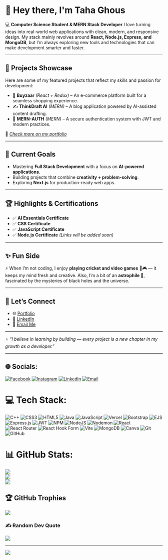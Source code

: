 # 👋 Hey there, I'm Taha Ghous

💻 **Computer Science Student & MERN Stack Developer**
I love turning ideas into real-world web applications with clean, modern, and responsive design. My stack mainly revolves around **React, Node.js, Express, and MongoDB**, but I’m always exploring new tools and technologies that can make development smarter and faster.

---

## 🚀 Projects Showcase

Here are some of my featured projects that reflect my skills and passion for development:

* 🛒 **Buyzaar** *(React + Redux)* – An e-commerce platform built for a seamless shopping experience.
* ✍️ **ThinkDraft AI** *(MERN)* – A blog application powered by AI-assisted content drafting.
* 🔐 **MERN-AUTH** *(MERN)* – A secure authentication system with JWT and modern practices.

🔗 *[Check more on my portfolio](https://portfolio-rfzm.vercel.app/)*

---

## 🎯 Current Goals

* Mastering **Full Stack Development** with a focus on **AI-powered applications**.
* Building projects that combine **creativity + problem-solving**.
* Exploring **Next.js** for production-ready web apps.

---

## 🏆 Highlights & Certifications

* ✅ **AI Essentials Certificate**
* ✅ **CSS Certificate**
* ✅ **JavaScript Certificate**
* ✅ **Node.js Certificate**
  *(Links will be added soon)*

---

## ✨ Fun Side

⚡ When I’m not coding, I enjoy **playing cricket and video games** 🏏🎮 — it keeps my mind fresh and creative.
Also, I’m a bit of an **astrophile 🚀**, fascinated by the mysteries of black holes and the universe.

---

## 🤝 Let’s Connect

* 🌐 [Portfolio](https://portfolio-rfzm.vercel.app/)
* 💼 [LinkedIn](https://linkedin.com/in/tahaghous2002)
* 📧 [Email Me](mailto:tahaghous2002@gmail.com)

---

⭐ *“I believe in learning by building — every project is a new chapter in my growth as a developer.”*


---


## 🌐 Socials:
[![Facebook](https://img.shields.io/badge/Facebook-%231877F2.svg?logo=Facebook&logoColor=white)](https://www.facebook.com/share/12HUA4nKKuD/)
[![Instagram](https://img.shields.io/badge/Instagram-%23E4405F.svg?logo=Instagram&logoColor=white)](https://www.instagram.com/tahaghous__2002/?igsh=aWRhd29qZWxjZzdj)
[![LinkedIn](https://img.shields.io/badge/LinkedIn-%230077B5.svg?logo=linkedin&logoColor=white)](https://linkedin.com/in/tahaghous2002)
[![Email](https://img.shields.io/badge/Email-D14836?logo=gmail&logoColor=white)](mailto:tahaghous2002@gmail.com)

# 💻 Tech Stack:
![C++](https://img.shields.io/badge/c++-%2300599C.svg?style=for-the-badge&logo=c%2B%2B&logoColor=white) 
![CSS3](https://img.shields.io/badge/css3-%231572B6.svg?style=for-the-badge&logo=css3&logoColor=white) 
![HTML5](https://img.shields.io/badge/html5-%23E34F26.svg?style=for-the-badge&logo=html5&logoColor=white) 
![Java](https://img.shields.io/badge/java-%23ED8B00.svg?style=for-the-badge&logo=openjdk&logoColor=white) 
![JavaScript](https://img.shields.io/badge/javascript-%23323330.svg?style=for-the-badge&logo=javascript&logoColor=%23F7DF1E) 
![Vercel](https://img.shields.io/badge/vercel-%23000000.svg?style=for-the-badge&logo=vercel&logoColor=white) 
![Bootstrap](https://img.shields.io/badge/bootstrap-%238511FA.svg?style=for-the-badge&logo=bootstrap&logoColor=white) 
![EJS](https://img.shields.io/badge/ejs-%23B4CA65.svg?style=for-the-badge&logo=ejs&logoColor=black) 
![Express.js](https://img.shields.io/badge/express.js-%23404d59.svg?style=for-the-badge&logo=express&logoColor=%2361DAFB) 
![JWT](https://img.shields.io/badge/JWT-black?style=for-the-badge&logo=JSON%20web%20tokens) 
![NPM](https://img.shields.io/badge/NPM-%23CB3837.svg?style=for-the-badge&logo=npm&logoColor=white) 
![NodeJS](https://img.shields.io/badge/node.js-6DA55F?style=for-the-badge&logo=node.js&logoColor=white) 
![Nodemon](https://img.shields.io/badge/NODEMON-%23323330.svg?style=for-the-badge&logo=nodemon&logoColor=%BBDEAD) 
![React](https://img.shields.io/badge/react-%2320232a.svg?style=for-the-badge&logo=react&logoColor=%2361DAFB) 
![React Router](https://img.shields.io/badge/React_Router-CA4245?style=for-the-badge&logo=react-router&logoColor=white) 
![React Hook Form](https://img.shields.io/badge/React%20Hook%20Form-%23EC5990.svg?style=for-the-badge&logo=reacthookform&logoColor=white) 
![Vite](https://img.shields.io/badge/vite-%23646CFF.svg?style=for-the-badge&logo=vite&logoColor=white) 
![MongoDB](https://img.shields.io/badge/MongoDB-%234ea94b.svg?style=for-the-badge&logo=mongodb&logoColor=white) 
![Canva](https://img.shields.io/badge/Canva-%2300C4CC.svg?style=for-the-badge&logo=Canva&logoColor=white) 
![Git](https://img.shields.io/badge/git-%23F05033.svg?style=for-the-badge&logo=git&logoColor=white) 
![GitHub](https://img.shields.io/badge/github-%23121011.svg?style=for-the-badge&logo=github&logoColor=white)

# 📊 GitHub Stats:
![](https://github-readme-stats.vercel.app/api?username=tahaghous16&theme=dark&hide_border=false&include_all_commits=false&count_private=false)<br/>
![](https://nirzak-streak-stats.vercel.app/?user=tahaghous16&theme=dark&hide_border=false)<br/>
![](https://github-readme-stats.vercel.app/api/top-langs/?username=tahaghous16&theme=dark&hide_border=false&include_all_commits=false&count_private=false&layout=compact)

## 🏆 GitHub Trophies
![](https://github-profile-trophy.vercel.app/?username=tahaghous16&theme=radical&no-frame=false&no-bg=true&margin-w=4)

### ✍️ Random Dev Quote
![](https://quotes-github-readme.vercel.app/api?type=horizontal&theme=radical)

---
[![](https://visitcount.itsvg.in/api?id=tahaghous16&icon=9&color=12)](https://visitcount.itsvg.in)

<!-- Proudly created with GPRM ( https://gprm.itsvg.in ) -->
